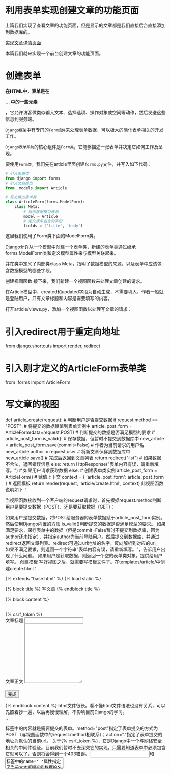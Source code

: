 # 利用表单实现创建文章的功能页面

上篇我们实现了查看文章的功能页面，但是显示的文章都是我们直接后台直接添加到数据库的。

[实现文章详情页面](./08.%E5%AE%9E%E7%8E%B0%E6%96%87%E7%AB%A0%E8%AF%A6%E6%83%85%E9%A1%B5%E9%9D%A2.md)

本篇我们就来实现一个前台创建文章的功能页面。

# 创建表单
**在HTML中，表单是在 <form>...</form> 中的一些元素**，它允许访客做类似输入文本、选择选项、操作对象或空间等动作，然后发送这些信息到服务端。

`Django框架`中有专门的`Form组件`来处理表单数据，可以极大的简化表单相关的开发工作。

`Django表单系统`的核心组件是`Form类`，它能够描述一张表单并决定它如何工作及呈现。

要使用`Form类`，我们先在article里面创建`forms.py`文件，并写入如下代码：

```python
# 引入表单类
from django import forms
# 引入文章模型
from .models import Article
 
# 写文章的表单类
class ArticleForm(forms.ModelForm):
    class Meta:
        # 指明数据模型来源
        model = Article
        # 定义表单包含的字段
        fields = ('title', 'body')
```
这里我们使用了Form类下面的ModelForm类。

Django允许从一个模型中创建一个表单类，新建的表单类通过继承forms.ModelForm类和定义模型属性来与模型关联起来。

并在类中定义了内部类class Meta，指明了数据模型的来源，以及表单中应该包含数据模型的哪些字段。

创建视图函数
接下来，我们新建一个视图函数来处理文章创建的请求。

在Article模型中，created和updated字段为自动生成，不需要填入，作者一般就是登陆用户，只有文章标题和内容是需要填写的内容。

打开article/views.py，添加一个视图函数以处理写文章的请求：

# 引入redirect用于重定向地址
from django.shortcuts import render, redirect
# 引入刚才定义的ArticleForm表单类
from .forms import ArticleForm
 
# 写文章的视图
def article_create(request):
    # 判断用户是否提交数据
    if request.method == "POST":
        # 将提交的数据赋值到表单实例中
        article_post_form = ArticleForm(data=request.POST)
        # 判断提交的数据是否满足模型的要求
        if article_post_form.is_valid():
            # 保存数据，但暂时不提交到数据库中
            new_article = article_post_form.save(commit=False)
            # 作者为当前请求的用户名
            new_article.author = request.user
            # 将新文章保存到数据库中
            new_article.save()
            # 完成后返回到文章列表
            return redirect("list")
        # 如果数据不合法，返回错误信息
        else:
            return HttpResponse("表单内容有误，请重新填写。")
    # 如果用户请求获取数据
    else:
        # 创建表单类实例
        article_post_form = ArticleForm()
        # 赋值上下文
        context = { 'article_post_form': article_post_form }
        # 返回模板
        return render(request, 'article/create.html', context)
此视图函数说明如下：

当视图函数接收到一个客户端的request请求时，首先根据request.method判断用户是要提交数据（POST）、还是要获取数据（GET）：

如果用户是提交数据，将POST给服务器的表单数据赋于article_post_form实例。然后使用Django内置的方法.is_valid()判断提交的数据是否满足模型的要求。
如果满足要求，保存表单中的数据（但是commit=False暂时不提交到数据库，因为author还未指定），并指定author为当前登陆用户。然后提交到数据库，并通过redirect返回文章列表。redirect可通过url地址的名字，反向解析到对应的url。
如果不满足要求，则返回一个字符串"表单内容有误，请重新填写。"，告诉用户出现了什么问题。
如果用户是获取数据，则返回一个空的表单类对象，提供给用户填写。
创建模板
写好视图之后，就需要写模板文件了。在templates/article/中创建create.html：

<!-- extends表明此页面继承自 base.html 文件 -->
{% extends "base.html" %}
{% load static %}
<!-- 写入 base.html 中定义的 title -->
{% block title %} 写文章 {% endblock title %}
<!-- 写入 base.html 中定义的 content -->
{% block content %}
<!-- 写文章表单 -->
<div class="container">
  <div class="row">
    <div class="col-12">
      <br>
      <!-- 提交文章的表单 -->
      <form method="post" action=".">
        <!-- Django中需要POST数据的地方都必须有csrf_token -->
        {% csrf_token %}
        <!-- 文章标题 -->
        <div class="form-group">
          <!-- 标签 -->
          <label for="title">文章标题</label>
          <!-- 文本框 -->
          <input type="text" class="form-control" id="title" name="title">
        </div>
        <!-- 文章正文 -->
        <div class="form-group">
          <label for="body">文章正文</label>
          <!-- 文本区域 -->
          <textarea type="text" class="form-control" id="body" name="body" rows="12"></textarea>
        </div>
        <!-- 提交按钮 -->
        <br>
        <button type="submit" class="btn btn-primary">完成</button>
      </form>
    </div>
  </div>
</div>
{% endblock content %}
html文件很长。看不懂html文件语法也没有关系，可以先照着抄一遍，以后再慢慢理解，不影响目前Django的学习。

<form>..</form>标签中的内容就是需要提交的表单。method="post"指定了表单提交的方式为POST（与视图函数中的request.method相联系）；action="."指定了表单提交的地址为默认的当前url。
关于{% csrf_token %}，它是Django中一个与网络安全相关的中间件验证。目前我们暂时不去深究它的实现，只需要知道表单中必须包含它就可以了，否则将会得到一个403错误。
<input>和<textarea>标签中的name=' '属性指定了当前文本框提交的数据的名称，它必须与表单类中的字段名称对应，否则服务器无法将字段和数据正确的对应起来。
配置URL地址
最后，我们来配置下路由地址，

urlpatterns = [
    path('admin/', admin.site.urls),
    path('hello/', views.hello),
    path('list/', views.article_list, name='list'),  # 展示文章
    path('detail/<int:id>/', views.article_detail, name='detail'),  # 文章详情
    # 增加写文章
    path('create/', views.article_create, name='create'),
]
保存修改并运行服务器，地址栏中输入：http://127.0.0.1:8000/create/，可以看到如下内容：



输入一些内容，并完成提交。



点击完成按钮后，页面会回到文章列表：



刚才提交的文章出现在列表中了。

点击阅读本文按钮，进入文章详情页面：



至此我们完成了文章管理的主要的几个功能模块，建文章，文章列表，文章详情。

最后的最后，我们再修改下我们的导航栏，增加一个入口，以便快速开始进行文章编写创作。

将下列代码加入到templates/header.html中：

                <li class="nav-item">
                    <a class="nav-link" href="{% url 'create' %}">创作</a>
                </li>
保存后刷新浏览器界面，导航栏增加了创作按钮：



点击创作按钮，就可以进入写新文章的页面了。